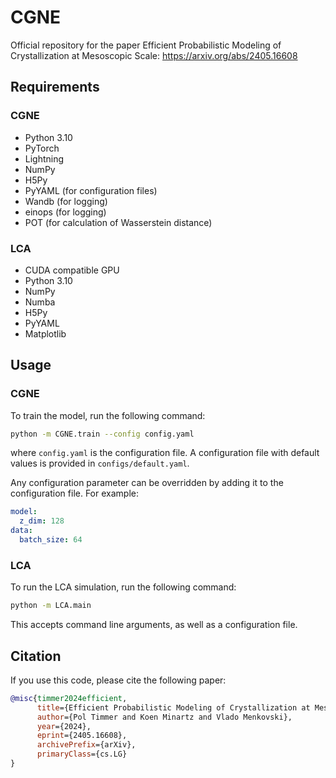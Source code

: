 # CGNE
Official repository for the paper Efficient Probabilistic Modeling of Crystallization at Mesoscopic Scale: https://arxiv.org/abs/2405.16608

## Requirements
### CGNE
- Python 3.10
- PyTorch
- Lightning
- NumPy
- H5Py
- PyYAML (for configuration files)
- Wandb (for logging)
- einops (for logging)
- POT (for calculation of Wasserstein distance)

### LCA
- CUDA compatible GPU
- Python 3.10
- NumPy
- Numba
- H5Py
- PyYAML
- Matplotlib


## Usage
### CGNE
To train the model, run the following command:
```bash
python -m CGNE.train --config config.yaml
```
where `config.yaml` is the configuration file. A configuration file with default values is provided in `configs/default.yaml`.

Any configuration parameter can be overridden by adding it to the configuration file. For example:
```yaml
model:
  z_dim: 128
data:
  batch_size: 64
```

### LCA
To run the LCA simulation, run the following command:
```bash
python -m LCA.main
```
This accepts command line arguments, as well as a configuration file.

## Citation
If you use this code, please cite the following paper:
```bibtex
@misc{timmer2024efficient,
      title={Efficient Probabilistic Modeling of Crystallization at Mesoscopic Scale}, 
      author={Pol Timmer and Koen Minartz and Vlado Menkovski},
      year={2024},
      eprint={2405.16608},
      archivePrefix={arXiv},
      primaryClass={cs.LG}
}
```

